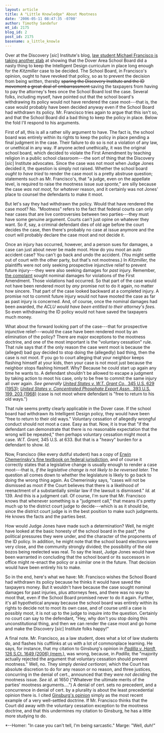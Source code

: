 ```yaml
---
layout: article
title: A "Little Knowledge" About Mootness
date: '2006-05-11 08:47:35 -0700'
author: Timothy Sandefur
mt_id: 2175
blog_id: 2
post_id: 2175
basename: a_little_knowle
---
```

Over at the Discovery [<em>sic</em>] Institute's blog, <a href="http://www.evolutionnews.org/2006/05/did_dover_care_about_taxpayer_1.html">law student Michael Francisco is taking another stab</a> at showing that the Dover Area School Board did a nasty thing to keep the Intelligent Design curriculum in place long enough for the <em>Kitzmiller </em>case to be decided. The School Board, in Francisco's opinion, ought to have revoked that policy, so as to prevent the decision from being written, thereby <strike>sparing the Discovery Institute and the ID movement a great deal of embarrassment </strike>saving the taxpayers from having to pay the attorney's fees once the School Board lost the case. Several folks, including myself, have pointed out that the school board's withdrawing its policy would not have rendered the case moot---that is, the case would probably have been decided anyway even if the School Board had withdrawn its policy. Mr. Francisco tries again to argue that this isn't so, and that the School Board did a bad thing to keep the policy in place. Below the fold I'll respond to his arguments. 

<!--more-->

First of all, this is all a rather silly argument to have. The fact is, the school board was entirely within its rights to keep the policy in place pending a final judgment in the case. Their failure to do so is not a violation of any law, or unethical in any way. If anyone acted unethically, it was the original school board, which decided to violate the First Amendment by teaching religion in a public school classroom---the sort of thing that the Discovery [<em>sic</em>] Institute advocates. Since the case was not moot when Judge Jones decided it, the question is simply not raised. Whether the school board <i>ought to have tried</i> to render the case moot is a pretty abstruse question; statements such as Mr. Francisco's, that  "a judge, even on the appellate level, is required to raise the mootness issue<i> sua sponte</i>," are silly because the case <i>was not moot,</i> for <i>whatever</i> reason, and it certainly was not Jones' place to counsel the defendants to make it moot. 

But let's say they had withdrawn the policy. Would that have rendered the case moot? No. "Mootness" refers to the fact that federal courts can only hear cases that are live controversies between two parties---they must have some genuine argument. Courts can't just opine on whatever they want. So if, say, a criminal defendant dies of old age before the court decides the case, then there's probably no case at issue anymore and the court will probably declare the case moot and not decide it. 

Once an injury has occurred, however, and a person sues for damages, a case can just about never be made moot. How do you moot an auto accident case? You can't go back and undo the accident. (You might settle out of court with the other party, but that's not mootness.) In <i>Kitzmiller,</i> the plaintiffs were not only seeking prospective injunctive relief to prevent future injury---they were also seeking damages for <i>past</i> injury. Remember, <a href="http://www.aclu.org/evolution/legal/complaint.pdf">the complaint</a> sought nominal damages for violations of the First Amendment. Those violations had occurred. So that part of the case would not have been rendered moot by <em>any </em>promise not to do it again, no matter how sincere. That part of the case looked backward at a completed injury. A promise not to commit future injury would not have mooted the case as far as past injury is concerned. And, of course, once the nominal damages had been awarded,<i> the ACLU would have been entitled to their attorney's fees.</i> So even withdrawing the ID policy would not have saved the taxpayers much money. 

What about the forward looking part of the case---that for prospective injunctive relief---would the case have been rendered moot by an elimination of the policy? There are major exceptions to the mootness doctrine, and one of the most important is the "voluntary cessation" rule. That rule says that if the only reason the case went moot is because the (alleged) bad guy decided to stop doing the (allegedly) bad thing, then the case is not moot. If you go to court alleging that your neighbor keeps flashing himself at your kids, then your case is not moot just because the neighbor stops flashing himself. Why? Because he could start up again any time he wants to. A defendant shouldn't be allowed to escape a judgment by taking action to moot his case, only to be free to commit the same injury all over again. <em>See generally <a href="http://caselaw.lp.findlaw.com/scripts/getcase.pl?navby=case&court=us&vol=345&page=630">United States v. W.T. Grant Co., </em>345 U.S. 629 (1953)</a>; <em><a href="http://caselaw.lp.findlaw.com/scripts/getcase.pl?navby=case&court=us&vol=393&page=199#203">United States v. Concentrated Phosphate Export Assn., </em>393 U.S. 199, 203 (1968)</a> (case is not moot where defendant is "free to return to his old ways.")

That rule seems pretty clearly applicable in the Dover case. If the school board had withdrawn its Intelligent Design policy, they would have been "free to return to their old ways." Voluntary cessation of allegedly wrongful conduct should not moot a case. Easy as that. Now, it is true that "if the defendant can demonstrate that there is no reasonable expectation that the wrong will be repeated," then perhaps voluntary cessation might moot a case. <em>W.T. Grant,</em> 345 U.S. at 633. But that is a "heavy" burden for a defendant to show. <em>Id.</em>

Now, Francisco (like every dutiful student) has a copy of <a href="http://www.amazon.com/gp/product/0735527180/sr=8-3/qid=1147356608/ref=pd_bbs_3/002-2674358-2504005?%5Fencoding=UTF8">Erwin Chemerinsky's fine textbook on federal jurisdiction,</a> and of course it correctly states that a legislative change is usually enough to render a case moot---that is, <em>if the legislative change is not likely to be reversed later. </em>The question all comes down to whether the legislature is likely to go back to doing the wrong thing again. As Chemerinsky says, "cases will not be dismissed as moot if the Court believes that there is a likelihood of reenactment of a substantially similar law if the lawsuit is dismissed."<em> Id. </em>at 139. And this is a judgment call. Of course, I'm sure that Mr. Francisco knows that whenever something is a "judgment call," that means it's pretty much up to the district court judge to decide---which is as it should be, since the district court judge is in the best position to make such judgments. He knows the facts and the parties best.

How would Judge Jones have made such a determination? Well, he might have looked at the basic honesty of the school board in the past*, the political pressures they were under, and the character of the proponents of the ID policy. In addition, he might note that the school board elections were very close, and the community strongly divided; the possibility of the old bozos being reelected was real. To say the least, Judge Jones would have been warranted in concluding that the school board or its successors in office might re-enact the policy or a similar one in the future. That decision would have been entirely his to make. 

So in the end, here's what we have: Mr. Francisco wishes the School Board had withdrawn its policy because he thinks it would have saved the taxpayers money. But it wouldn't have because the case sought nominal damages for past injuries, plus attorneys fees, and there was no way to moot that, even if the School Board promised never to do it again. Further, it's all hypothetical anyway because the school board was entirely within its rights to decide not to moot its own case, and of course until a case is possibly moot, it is not up to the judge to inquire into the question. Certainly no court can say to the defendant, "Hey, why don't you stop doing this unconstitutional thing, and then we can render the case moot and go home and make the Discovery [<i>sic</i>] Institute folks happy!" 

A final note. Mr. Francisco, as a law student, does what a lot of law students do, and flashes his cufflinks at us with a lot of commonplace learning. He says, for instance, that my citation to Ginsburg's opinion in <em><a href="http://www.supremecourtus.gov/opinions/05pdf/05-533Kennedy.pdf ">Padilla v. Hanft, </em>126 S.Ct. 1649 (2006) (mem.),</a> was wrong, because, in <em>Padilla, </em> the "majority actually rejected the argument that voluntary cessation should prevent mootness." Well, no. They simply <em>denied certiorari,</em> which the Court has absolute discretion to do for any reason or no reason, and three justices, concurring in the denial of cert., announced that they <em>were not deciding </em>the mootness issue. <em>See id</em>. at 1650 ("Whatever the ultimate merits of the parties' mootness arguments....") A denial of cert. sets no precedent, and a concurrence in denial of cert. by a plurality is about the least precedential opinion there is. I cited <a href="http://www.supremecourtus.gov/ opinions/05pdf/05-533Ginsburg.pdf ">Ginsburg's opinion</a> simply as the most recent example of a very well-settled doctrine. If Mr. Francisco thinks that the Court did away with the voluntary cessation exception to the mootness doctrine, and that this undermines my citation to Ginsburg, he has a little more studying to do. 

*--Homer: "In case you can't tell, I'm being sarcastic."
Marge: "Well, <em>duh!"</em>
